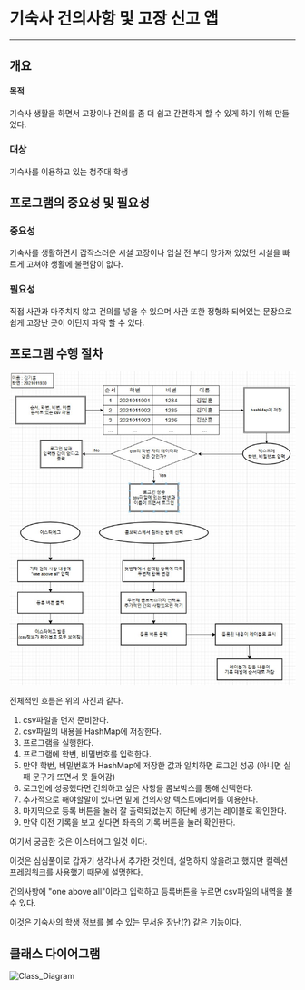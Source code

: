# 기숙사 건의사항 및 고장 신고 앱

----


## 개요


#### 목적

기숙사 생활을 하면서 고장이나 건의를 좀 더 쉽고 간편하게 할 수 있게 하기 위해 만들었다.

### 대상

기숙사를 이용하고 있는 청주대 학생

## 프로그램의 중요성 및 필요성

### 중요성

기숙사를 생활하면서 갑작스러운 시설 고장이나 입실 전 부터 망가져 있었던 시설을 빠르게 고쳐야 생활에 불편함이 없다.

### 필요성

직접 사관과 마주치지 않고 건의를 넣을 수 있으며 사관 또한 정형화 되어있는 문장으로 쉽게 고장난 곳이 어딘지 파악 할 수 있다.

## 프로그램 수행 절차

![Program_Diagram](https://github.com/hoon1113/GUI_FinalExam/blob/main/Program_Diagram.jpg)

전체적인 흐름은 위의 사진과 같다.

1. csv파일을 먼저 준비한다.
2. csv파일의 내용을 HashMap에 저장한다.
3. 프로그램을 실행한다.
4. 프로그램에 학번, 비밀번호를 입력한다.
5. 만약 학번, 비밀번호가 HashMap에 저장한 값과 일치하면 로그인 성공 (아니면 실패 문구가 뜨면서 못 들어감)
6. 로그인에 성공했다면 건의하고 싶은 사항을 콤보박스를 통해 선택한다.
7. 추가적으로 해야할말이 있다면 밑에 건의사항 텍스트에리어를 이용한다.
8. 마지막으로 등록 버튼을 눌러 잘 출력되었는지 하단에 생기는 레이블로 확인한다.
9. 만약 이전 기록을 보고 싶다면 좌측의 기록 버튼을 눌러 확인한다.

여기서 궁금한 것은 이스터에그 일것 이다.

이것은 심심풀이로 갑자기 생각나서 추가한 것인데, 설명하지 않을려고 했지만 컬렉션 프레임워크를 사용했기 때문에 설명한다.

건의사항에 "one above all"이라고 입력하고 등록버튼을 누르면 csv파일의 내역을 볼 수 있다.

이것은 기숙사의 학생 정보를 볼 수 있는 무서운 장난(?) 같은 기능이다.

## 클래스 다이어그램

![Class_Diagram]()
